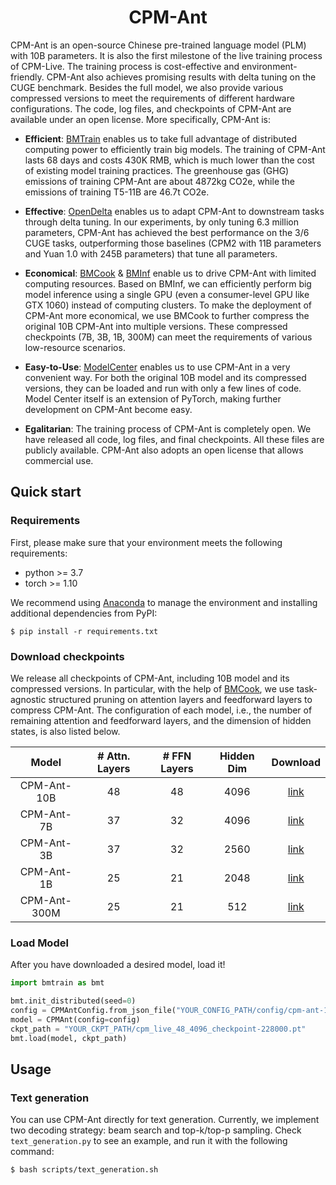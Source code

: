 <div align="center">

<h1>CPM-Ant</h1>
</div>

CPM-Ant is an open-source Chinese pre-trained language model (PLM) with 10B parameters. It is also the first milestone of the live training process of CPM-Live. The training process is cost-effective and environment-friendly. CPM-Ant also achieves promising results with delta tuning on the CUGE benchmark. Besides the full model, we also provide various compressed versions to meet the requirements of different hardware configurations. The code, log files, and checkpoints of CPM-Ant are available under an open license. More specifically, CPM-Ant is:

- **Efficient**: [BMTrain](https://github.com/OpenBMB/BMTrain) enables us to take full advantage of distributed computing power to efficiently train big models. The training of CPM-Ant lasts 68 days and costs 430K RMB, which is much lower than the cost of existing model training practices. The greenhouse gas (GHG) emissions of training CPM-Ant are about 4872kg CO2e, while the emissions of training T5-11B are 46.7t CO2e.

- **Effective**: [OpenDelta](https://github.com/thunlp/OpenDelta) enables us to adapt CPM-Ant to downstream tasks through delta tuning. In our experiments, by only tuning 6.3 million parameters, CPM-Ant has achieved the best performance on the 3/6 CUGE tasks, outperforming those baselines (CPM2 with 11B parameters and Yuan 1.0 with 245B parameters) that tune all parameters.

- **Economical**: [BMCook](https://github.com/OpenBMB/BMCook) & [BMInf](https://github.com/OpenBMB/BMInf) enable us to drive CPM-Ant with limited computing resources. Based on BMInf, we can efficiently perform big model inference using a single GPU (even a consumer-level GPU like GTX 1060) instead of computing clusters. To make the deployment of CPM-Ant more economical, we use BMCook to further compress the original 10B CPM-Ant into multiple versions. These compressed checkpoints (7B, 3B, 1B, 300M) can meet the requirements of various low-resource scenarios.

- **Easy-to-Use**: [ModelCenter](https://github.com/OpenBMB/ModelCenter) enables us to use CPM-Ant in a very convenient way. For both the original 10B model and its compressed versions, they can be loaded and run with only a few lines of code. Model Center itself is an extension of PyTorch, making further development on CPM-Ant become easy.

- **Egalitarian**: The training process of CPM-Ant is completely open. We have released all code, log files, and final checkpoints. All these files are publicly available. CPM-Ant also adopts an open license that allows commercial use.

## Quick start

### Requirements

First, please make sure that your environment meets the following requirements:

- python >= 3.7
- torch >= 1.10

We recommend using [Anaconda](https://www.anaconda.com/) to manage the environment and installing additional dependencies from PyPI:

```shell
$ pip install -r requirements.txt
```

### Download checkpoints

We release all checkpoints of CPM-Ant, including 10B model and its compressed versions. In particular, with the help of [BMCook](https://github.com/OpenBMB/BMCook), we use task-agnostic structured pruning on attention layers and feedforward layers to compress CPM-Ant. The configuration of each model, i.e., the number of remaining attention and feedforward layers, and the dimension of hidden states, is also listed below. 

| Model | # Attn. Layers | # FFN Layers | Hidden Dim | Download |
|:-:|:-:|:-:|:-:|:-:|
| CPM-Ant-10B | 48 | 48 | 4096 | [link](http://openbmb.oss-cn-hongkong.aliyuncs.com/model_center/cpmlive-10b/cpm_live_10B.zip) |
| CPM-Ant-7B | 37 | 32 | 4096 | [link](http://openbmb.oss-cn-hongkong.aliyuncs.com/model_center/cpmlive-7b/cpm_live_7b.zip) |
| CPM-Ant-3B | 37 | 32 | 2560 | [link](http://openbmb.oss-cn-hongkong.aliyuncs.com/model_center/cpmlive-3b/cpm_live_3b.zip) |
| CPM-Ant-1B | 25 | 21 | 2048 | [link](http://openbmb.oss-cn-hongkong.aliyuncs.com/model_center/cpmlive-1b/cpm_live_1b.zip) |
| CPM-Ant-300M | 25 | 21 | 512 | [link](http://openbmb.oss-cn-hongkong.aliyuncs.com/model_center/cpmlive-300m/cpm_live_300m.zip) |

### Load Model

After you have downloaded a desired model, load it!

```python
import bmtrain as bmt

bmt.init_distributed(seed=0)
config = CPMAntConfig.from_json_file("YOUR_CONFIG_PATH/config/cpm-ant-10b.json")
model = CPMAnt(config=config)
ckpt_path = "YOUR_CKPT_PATH/cpm_live_48_4096_checkpoint-228000.pt"
bmt.load(model, ckpt_path)
```

## Usage

### Text generation

You can use CPM-Ant directly for text generation. Currently, we implement two decoding strategy: beam search and top-k/top-p sampling. Check `text_generation.py` to see an example, and run it with the following command:

```shell
$ bash scripts/text_generation.sh
```
